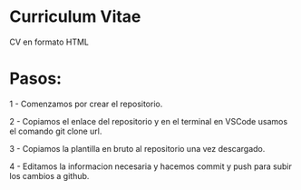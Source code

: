 # Curriculum Vitae
CV en formato HTML

# Pasos:

1 - Comenzamos por crear el repositorio.

2 - Copiamos el enlace del repositorio y en el terminal en VSCode usamos el comando git clone url.

3 - Copiamos la plantilla en bruto al repositorio una vez descargado.

4 - Editamos la informacion necesaria y hacemos commit y push para subir los cambios a github.